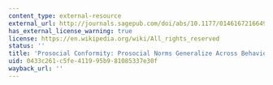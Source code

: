 ```yaml
---
content_type: external-resource
external_url: http://journals.sagepub.com/doi/abs/10.1177/0146167216649932
has_external_license_warning: true
license: https://en.wikipedia.org/wiki/All_rights_reserved
status: ''
title: 'Prosocial Conformity: Prosocial Norms Generalize Across Behavior and Empathy'
uid: 0433c261-c5fe-4119-95b9-81085337e30f
wayback_url: ''
---
```

